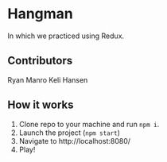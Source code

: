 Hangman
===

In which we practiced using Redux.

## Contributors
Ryan Manro
Keli Hansen

## How it works
1. Clone repo to your machine and run ```npm i```.
1. Launch the project (```npm start```)
1. Navigate to http://localhost:8080/
1. Play!